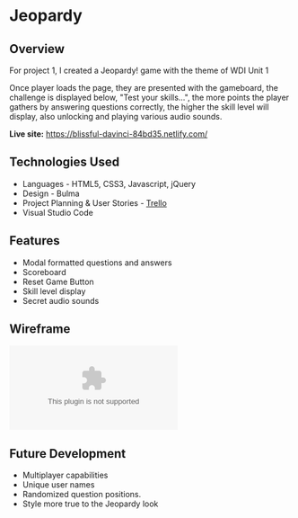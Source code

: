 # Jeopardy
## Overview

For project 1, I created a Jeopardy! game with the theme of WDI Unit 1

Once player loads the page, they are presented with the gameboard, the challenge is displayed below, "Test your skills...", the more points the player gathers by answering questions correctly, the higher the skill level will display, also unlocking and playing various audio sounds.

**Live site:** <https://blissful-davinci-84bd35.netlify.com/>

## Technologies Used

  * Languages - HTML5, CSS3, Javascript, jQuery
  * Design - Bulma
  * Project Planning & User Stories - [Trello](https://trello.com/b/7NQef3vU/pirject-jeopardy)
  * Visual Studio Code


## Features

  * Modal formatted questions and answers
  * Scoreboard
  * Reset Game Button
  * Skill level display
  * Secret audio sounds
  


## Wireframe

![Click to download storyboard.doc](https://github.com/cducote/jeopardy/blob/master/storyboard.docx)

## Future Development


  * Multiplayer capabilities
  * Unique user names
  * Randomized question positions.
  * Style more true to the Jeopardy look
  
